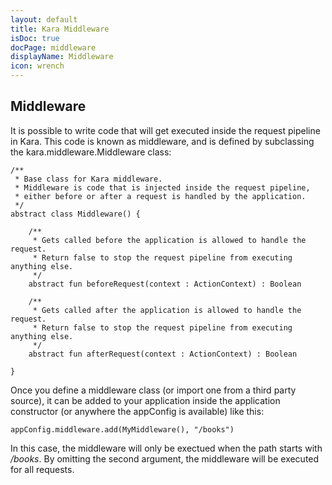 ```yaml
---
layout: default
title: Kara Middleware
isDoc: true
docPage: middleware
displayName: Middleware
icon: wrench
---
```


## Middleware

It is possible to write code that will get executed inside the request pipeline in Kara.
This code is known as middleware, and is defined by subclassing the kara.middleware.Middleware class:

	/**
	 * Base class for Kara middleware.
	 * Middleware is code that is injected inside the request pipeline,
	 * either before or after a request is handled by the application.
	 */
	abstract class Middleware() {

	    /**
	     * Gets called before the application is allowed to handle the request.
	     * Return false to stop the request pipeline from executing anything else.
	     */
	    abstract fun beforeRequest(context : ActionContext) : Boolean

	    /**
	     * Gets called after the application is allowed to handle the request.
	     * Return false to stop the request pipeline from executing anything else.
	     */
	    abstract fun afterRequest(context : ActionContext) : Boolean

	}

Once you define a middleware class (or import one from a third party source), it can be added to your application inside the application constructor (or anywhere the appConfig is available) like this:

	appConfig.middleware.add(MyMiddleware(), "/books")

In this case, the middleware will only be exectued when the path starts with */books*.
By omitting the second argument, the middleware will be executed for all requests.

